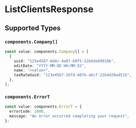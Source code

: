 # ListClientsResponse


## Supported Types

### `components.Company[]`

```typescript
const value: components.Company[] = [
  {
    uuid: "123e4567-8d4c-4e87-b9f5-22b4de69918b",
    editDate: "YYYY-MM-DD HH:MM:SS",
    name: "<value>",
    taxRateUuid: "123e4567-16fd-407b-a6cf-22b4d28ad51b",
  },
];
```

### `components.ErrorT`

```typescript
const value: components.ErrorT = {
  errorCode: 1000,
  message: "An error occurred completing your request",
};
```

